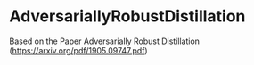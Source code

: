 # AdversariallyRobustDistillation
Based on the Paper Adversarially Robust Distillation (https://arxiv.org/pdf/1905.09747.pdf)
